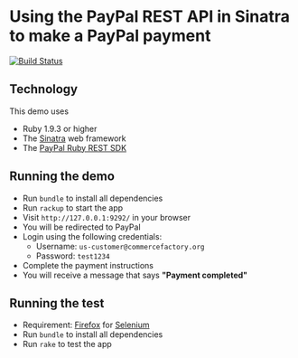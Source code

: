 # Using the PayPal REST API in Sinatra to make a PayPal payment

[![Build Status](https://travis-ci.org/commercefactory/001-paypal-rest-sinatra-paypal-payment.svg?branch=master)](https://travis-ci.org/commercefactory/001-paypal-rest-sinatra-paypal-payment)

## Technology

This demo uses

* Ruby 1.9.3 or higher
* The [Sinatra](http://www.sinatrarb.com/) web framework
* The [PayPal Ruby REST SDK](https://github.com/paypal/rest-api-sdk-ruby)

## Running the demo

* Run `bundle` to install all dependencies
* Run `rackup` to start the app
* Visit `http://127.0.0.1:9292/` in your browser
* You will be redirected to PayPal
* Login using the following credentials:
  * Username: `us-customer@commercefactory.org`
  * Password: `test1234`
* Complete the payment instructions
* You will receive a message that says __"Payment completed"__

## Running the test

* Requirement: [Firefox](http://getfirefox.com) for [Selenium](http://seleniumhq.org)
* Run `bundle` to install all dependencies
* Run `rake` to test the app

